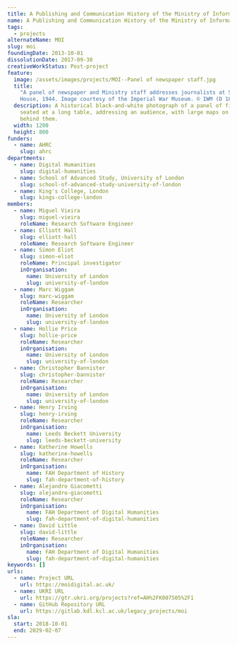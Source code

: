 ```yaml
---
title: A Publishing and Communication History of the Ministry of Information, 1939-45
name: A Publishing and Communication History of the Ministry of Information, 1939-45
tags:
  - projects
alternateName: MOI
slug: moi
foundingDate: 2013-10-01
dissolutionDate: 2017-09-30
creativeWorkStatus: Post-project
feature:
  image: /assets/images/projects/MOI--Panel of newspaper staff.jpg
  title:
    "A panel of newspaper and Ministry staff addresses journalists at Senate
    House, 1944. Image courtesy of the Imperial War Museum. © IWM (D 18066)  "
  description: A historical black-and-white photograph of a panel of five men
    seated at a long table, addressing an audience, with large maps on the wall
    behind them.
  width: 1200
  height: 800
funders:
  - name: AHRC
    slug: ahrc
departments:
  - name: Digital Humanities
    slug: digital-humanities
  - name: School of Advanced Study, University of London
    slug: school-of-advanced-study-university-of-london
  - name: King's College, London
    slug: kings-college-london
members:
  - name: Miguel Vieira
    slug: miguel-vieira
    roleName: Research Software Engineer
  - name: Elliott Hall
    slug: elliott-hall
    roleName: Research Software Engineer
  - name: Simon Eliot
    slug: simon-eliot
    roleName: Principal investigator
    inOrganisation:
      name: University of London
      slug: university-of-london
  - name: Marc Wiggam
    slug: marc-wiggam
    roleName: Researcher
    inOrganisation:
      name: University of London
      slug: university-of-london
  - name: Hollie Price
    slug: hollie-price
    roleName: Researcher
    inOrganisation:
      name: University of London
      slug: university-of-london
  - name: Christopher Bannister
    slug: christopher-bannister
    roleName: Researcher
    inOrganisation:
      name: University of London
      slug: university-of-london
  - name: Henry Irving
    slug: henry-irving
    roleName: Researcher
    inOrganisation:
      name: Leeds Beckett University
      slug: leeds-beckett-university
  - name: Katherine Howells
    slug: katherine-howells
    roleName: Researcher
    inOrganisation:
      name: FAH Department of History
      slug: fah-department-of-history
  - name: Alejandro Giacometti
    slug: alejandro-giacometti
    roleName: Researcher
    inOrganisation:
      name: FAH Department of Digital Humanities
      slug: fah-department-of-digital-humanities
  - name: David Little
    slug: david-little
    roleName: Researcher
    inOrganisation:
      name: FAH Department of Digital Humanities
      slug: fah-department-of-digital-humanities
keywords: []
urls:
  - name: Project URL
    url: https://moidigital.ac.uk/
  - name: UKRI URL
    url: https://gtr.ukri.org/projects?ref=AH%2FK007505%2F1
  - name: GitHub Repository URL
    url: https://gitlab.kdl.kcl.ac.uk/legacy_projects/moi
sla:
  start: 2018-10-01
  end: 2029-02-07
---
```

